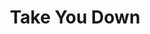 ---
title: Take You Down
artist: Illenium
site: Soundcloud
source-url: https://soundcloud.com/illeniumofficial/illenium-take-you-down
source: 480751365
---